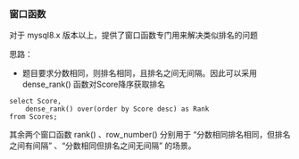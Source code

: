 ### 窗口函数

对于 mysql8.x 版本以上，提供了窗口函数专门用来解决类似排名的问题

思路：

* 题目要求分数相同，则排名相同，且排名之间无间隔。因此可以采用 dense_rank() 函数对Score降序获取排名

```mysql
select Score,
	dense_rank() over(order by Score desc) as Rank
from Scores;
```

其余两个窗口函数 rank() 、row_number() 分别用于 “分数相同排名相同，但排名之间有间隔” 、“分数相同但排名之间无间隔” 的场景。